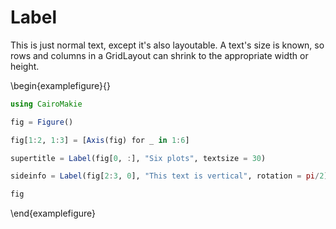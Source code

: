 

# Label

This is just normal text, except it's also layoutable. A text's size is known,
so rows and columns in a GridLayout can shrink to the appropriate width or height.

\begin{examplefigure}{}
```julia
using CairoMakie

fig = Figure()

fig[1:2, 1:3] = [Axis(fig) for _ in 1:6]

supertitle = Label(fig[0, :], "Six plots", textsize = 30)

sideinfo = Label(fig[2:3, 0], "This text is vertical", rotation = pi/2)

fig
```
\end{examplefigure}